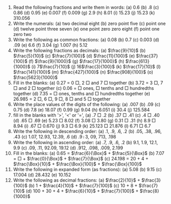 1. Read the following fractions and write them in words:
   (a) 0.6
   (b) .8
   (c) 0.86
   (d) 0.95
   (e) 0.007
   (f) 0.009
   (g) 2.9
   (h) 8.01
   (i) 15.23
   (j) 15.23
   (k) 310.056
2. Write the numerals:
   (a) two decimal eight
   (b) zero point five
   (c) point one
   (d) twelve point three seven
   (e) one point zero zero eight
   (f) point one zero two
3. Write the following as common fractions:
   (a) 0.08
   (b) 0.7
   (c) 0.003
   (d) .09
   (e) 6.6
   (f) 3.04
   (g) 1.007
   (h) 5.12
4. Write the following fractions as decimals:
   (a) $\frac{9}{10}$
   (b) $\frac{5}{10}$
   (c) $\frac{7}{100}$
   (d) $\frac{11}{100}$
   (e) $\frac{37}{100}$
   (f) $\frac{9}{1000}$
   (g) $\frac{17}{1000}$
   (h) $\frac{613}{1000}$
   (i) 7$\frac{7}{10}$
   (j) 16$\frac{3}{100}$
   (k) $\frac{17}{10}$
   (l) $\frac{141}{100}$
   (m) $\frac{427}{100}$
   (n) $\frac{908}{100}$
   (o) $\frac{5623}{1000}$
5. Fill in the blanks:
   (a) 0.27 = 0 □, 2 □ and 7 □ together
   (b) 3.72 = 3 □, 7 □ and 2 □ together
   (c) 0.06 = □ ones, □ tenths and □ hundredths together
   (d) 7.35 = □ ones, tenths and □ hundredths together
   (e) 26.985 = 2 □, 6 □, 9 □, 8 □ and 5 □ together
6. Write the place values of the digits of the following:
   (a) .007
   (b) .09
   (c) 0.75
   (d) 7.8
   (e) 18.07
   (f) 0.99
   (g) 9.04
   (h) 6.051
   (i) 30.4
   (j) 125.584
7. fill in the blanks with '>', '<' or '=',
   (a) .7 □ .2
   (b) .37 □ .41
   (c) .4 □ .40
   (d) .65 □ .69
   (e) 5.23 □ 8.02
   (f) 3.08 □ 3.80
   (g) 0.31 □ .31
   (h) 8.9 □ 8.94
   (i) .67 □ 0.670
   (j) 9.3 □ 6.9
   (k) 25.123 □ 21.876
   (l) 6.71 □ 6.7
8. Write the following in descending order:
   (a) .1, .9, .6, .2
   (b) .05, .38, .96, .43
   (c) 1.07, 12.93, 12.39, .6
   (d) .9।3, 09, 713, .198
9. Write the following in ascending order:
   (a) .7, .9, .6, .2
   (b) 9.1, 1.9, 12.1, 9.9
   (c) .09, .11, 92.09, 19.12
   (d) .912, .098, .009, 2.199
10. Fill in the blanks:
    (a) 0.65 = $\frac{6}{\Box}$ + $\frac{5}{\Box}$
    (b) 7.07 = □ + $\frac{0}{\Box}$ + $\frac{7}{\Box}$
    (c) 24.198 = 20 + 4 + $\frac{\Box}{10}$ + $\frac{\Box}{100}$ + $\frac{\Box}{100}$
11. Write the following in expanded form (as fractions):
    (a) 5.08
    (b) 9.15
    (c) 17.004
    (d) 28.432
    (e) 10.152
12. Write the following as decimal fractions:
    (a) $\frac{2}{10}$ + $\frac{3}{100}$
    (b) 1 + $\frac{4}{10}$ + $\frac{7}{100}$
    (c) 10 + 8 + $\frac{7}{10}$
    (d) 100 + 30 + 4 + $\frac{6}{10}$ + $\frac{7}{100}$ + $\frac{8}{1000}$

